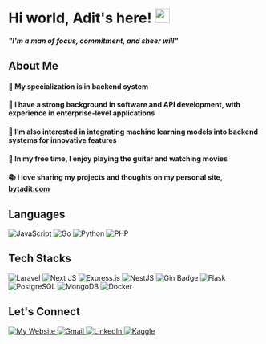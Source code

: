 # Hi world, Adit's here! <img src="https://github.com/TheDudeThatCode/TheDudeThatCode/blob/master/Assets/Hi.gif" width="29px">

#### <i>"I'm a man of focus, commitment, and sheer will"</b></i>

## About Me
#### 🎯 My specialization is in backend system
#### 💼 I have a strong background in software and API development, with experience in enterprise-level applications
#### 🌱 I’m also interested in integrating machine learning models into backend systems for innovative features
#### 🎸 In my free time, I enjoy playing the guitar and watching movies
#### 📚 I love sharing my projects and thoughts on my personal site, [bytadit.com](https://bytadit.com)

<!--  
## Projects

- [HS-App]: ML Web App to Detect Hate Speech using Logistic Regression, made using FastApi + Streamlit
- [Malici-App]: Browser Extension to Detect Malicious URL using Transformers ELECTRA
- [Bangun-Mulyo-App]: Information System to Modernize Administration Process in BUMDes Bangun Mulyo, made using Laravel & Electron
- [Resoomer]: Using T5 Transformer to summarize text in Indonesian Language, made using Flask
- [Churn Probability on Transactional Data]: Calculate & Identify Customer Churn Probability in MarketPlace using Unsupervised Transactional Data
- [SINORA] : Web Based Meeting Notula using Laravel + Livewire
- [Ideal-Theme] : Hugo SSG Theme using Tailwind CSS, made for portfolio-blog website
- [Exist] : Web Based Expert System for Intelligence Detection using Forward Chaining Method, made using Laravel
- [OpenSID-Crawl] : An API Harvester App using Laravel & JWT
- [Bts-Monitoring] : Web-Based Information System for Monitoring BTS
-->
## Languages
![JavaScript](https://img.shields.io/badge/javascript-%23323330.svg?style=for-the-badge&logo=javascript&logoColor=%23F7DF1E)
![Go](https://img.shields.io/badge/go-%2300ADD8.svg?style=for-the-badge&logo=go&logoColor=white)
![Python](https://img.shields.io/badge/python-3670A0?style=for-the-badge&logo=python&logoColor=ffdd54)
![PHP](https://img.shields.io/badge/php-%23777BB4.svg?style=for-the-badge&logo=php&logoColor=white)
<!-- ![Java](https://img.shields.io/badge/java-%23ED8B00.svg?style=for-the-badge&logo=openjdk&logoColor=white) -->
<!-- ![Scala](https://img.shields.io/badge/Scala-DC322F?style=for-the-badge&logo=scala&logoColor=white) -->
<!-- ![C#](https://img.shields.io/badge/c%23-%23239120.svg?style=for-the-badge&logo=csharp&logoColor=white) -->
<!--![C++](https://img.shields.io/badge/c++-%2300599C.svg?style=for-the-badge&logo=c%2B%2B&logoColor=white)-->

## Tech Stacks
![Laravel](https://img.shields.io/badge/laravel-%23FF2D20.svg?style=for-the-badge&logo=laravel&logoColor=white)
![Next JS](https://img.shields.io/badge/Next-black?style=for-the-badge&logo=next.js&logoColor=white)
![Express.js](https://img.shields.io/badge/express.js-%23404d59.svg?style=for-the-badge&logo=express&logoColor=%2361DAFB) 
![NestJS](https://img.shields.io/badge/nestjs-%23E0234E.svg?style=for-the-badge&logo=nestjs&logoColor=white)
![Gin Badge](https://img.shields.io/badge/Gin-008ECF?logo=gin&logoColor=fff&style=for-the-badge)
![Flask](https://img.shields.io/badge/flask-%23000.svg?style=for-the-badge&logo=flask&logoColor=white)
![PostgreSQL](https://img.shields.io/badge/postgres-%23316192.svg?style=for-the-badge&logo=postgresql&logoColor=white)
![MongoDB](https://img.shields.io/badge/MongoDB-%234ea94b.svg?style=for-the-badge&logo=mongodb&logoColor=white)
![Docker](https://img.shields.io/badge/docker-%230db7ed.svg?style=for-the-badge&logo=docker&logoColor=white)
<!-- ![Kubernetes](https://img.shields.io/badge/-Kubernetes-000?&logo=Kubernetes) -->
<!-- ![Spring Boot Badge](https://img.shields.io/badge/Spring%20Boot-6DB33F?logo=springboot&logoColor=fff&style=for-the-badge) -->
<!-- ![GCP](https://img.shields.io/badge/Google%20Cloud-4285F4?logo=googlecloud&logoColor=fff&style=for-the-badge) -->
<!-- ![Apache Kafka](https://img.shields.io/badge/Apache%20Kafka-000?style=for-the-badge&logo=apachekafka) -->
<!-- ![Angular](https://img.shields.io/badge/angular-%23DD0031.svg?style=for-the-badge&logo=angular&logoColor=white) -->
<!-- ![Kali](https://img.shields.io/badge/Kali-268BEE?style=for-the-badge&logo=kalilinux&logoColor=white) -->
<!-- ![Tableau](https://img.shields.io/badge/Tableau-E97627?style=for-the-badge&logo=Tableau&logoColor=white) -->
<!-- ![Airflow](https://img.shields.io/badge/Airflow-017CEE?style=for-the-badge&logo=Apache%20Airflow&logoColor=white) -->
<!-- ![PyTorch](https://img.shields.io/badge/PyTorch-%23EE4C2C.svg?style=for-the-badge&logo=PyTorch&logoColor=white) -->
<!-- ![Django](https://img.shields.io/badge/django-%23092E20.svg?style=for-the-badge&logo=django&logoColor=white) -->
<!-- ![Electron.js](https://img.shields.io/badge/Electron-191970?style=for-the-badge&logo=Electron&logoColor=white) -->
<!-- ![React Native](https://img.shields.io/badge/react_native-%2320232a.svg?style=for-the-badge&logo=react&logoColor=%2361DAFB) -->
<!-- ![.Net](https://img.shields.io/badge/.NET-5C2D91?style=for-the-badge&logo=.net&logoColor=white) -->
<!--![Alibaba Cloud](https://img.shields.io/badge/AlibabaCloud-%23FF6701.svg?style=for-the-badge&logo=alibabacloud&logoColor=white)-->

<!-- ![AWS](https://img.shields.io/badge/-AWS-000?&logo=Amazon-AWS&logoColor=F90) -->
<!-- ![Docker](https://img.shields.io/badge/-Docker-000?&logo=Docker) -->
<!-- ## GitHub Stats -->

<!-- ![Adit's GitHub stats](https://github-readme-stats.vercel.app/api?username=your-username&show_icons=true&theme=radical) -->

## Let's Connect
<p>
  <a href="https://bytadit.com" target="_blank">
    <img alt="My Website" src="https://img.shields.io/badge/Website-000000?style=for-the-badge&logo=About.me&logoColor=white" />
  </a> 
  <a href="mailto:adityabagusp345@gmail.com" target="_blank">
    <img alt="Gmail" src="https://img.shields.io/badge/Gmail-D14836?style=for-the-badge&logo=gmail&logoColor=white" />
  </a>
  <a href="https://www.linkedin.com/in/aditya-bagus-pratama" target="_blank">
    <img alt="LinkedIn" src="https://img.shields.io/badge/LinkedIn-0077B5?style=for-the-badge&logo=linkedin&logoColor=white" />
  </a>
  <a href="https://kaggle.com/bytadit" target="_blank">
    <img alt="Kaggle" src="https://img.shields.io/badge/Kaggle-20BEFF?style=for-the-badge&logo=Kaggle&logoColor=white" />
  </a>
</p>
<!-- - GitHub: [bytadit](https://github.com/bytadit)
- Personal Site: [bytadit.me](https://bytadit.me)
- LinkedIn: [aditya-bagus-pratama](https://www.linkedin.com/in/aditya-bagus-pratama/) -->

<!-- Feel free to connect with me, collaborate, or reach out to discuss interesting projects or ideas! 😊 -->

